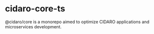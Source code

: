 # cidaro-core-ts
@cidaro/core is a monorepo aimed to optimize CIDARO applications and microservices development.

